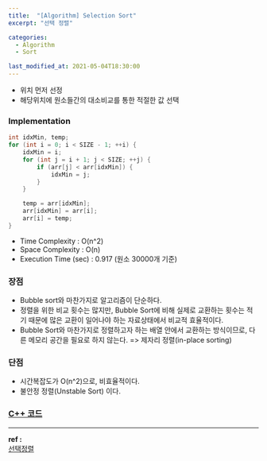 ```yaml
---
title:  "[Algorithm] Selection Sort"
excerpt: "선택 정렬"

categories:
  - Algorithm
  - Sort

last_modified_at: 2021-05-04T18:30:00
---
```


- 위치 먼저 선정
- 해당위치에 원소들간의 대소비교를 통한 적절한 값 선택


### Implementation

```cpp
int idxMin, temp;
for (int i = 0; i < SIZE - 1; ++i) {
    idxMin = i;
    for (int j = i + 1; j < SIZE; ++j) {
        if (arr[j] < arr[idxMin]) {
            idxMin = j;
        }
    }

    temp = arr[idxMin];
    arr[idxMin] = arr[i];
    arr[i] = temp;
}
```

- Time Complexity : O(n^2)
- Space Complexity : O(n)
- Execution Time (sec) : 0.917 (원소 30000개 기준)


### 장점
- Bubble sort와 마찬가지로 알고리즘이 단순하다.
- 정렬을 위한 비교 횟수는 많지만, Bubble Sort에 비해 실제로 교환하는 횟수는 적기 때문에 많은 교환이 일어나야 하는 자료상태에서 비교적 효율적이다.
- Bubble Sort와 마찬가지로 정렬하고자 하는 배열 안에서 교환하는 방식이므로, 다른 메모리 공간을 필요로 하지 않는다. => 제자리 정렬(in-place sorting)


### 단점
- 시간복잡도가 O(n^2)으로, 비효율적이다.
- 불안정 정렬(Unstable Sort) 이다.


### [C++ 코드](https://github.com/mindflip/algorithm/blob/main/sort/01_selectionSort.cpp)

----
**ref :**  
[선택정렬](https://gyoogle.dev/blog/algorithm/Selection%20Sort.html)  

